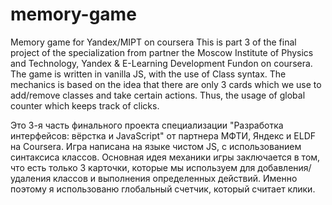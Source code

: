 # memory-game
Memory game for Yandex/MIPT on coursera
This is part 3 of the final project of the specialization from partner the Moscow Institute of Physics and Technology, Yandex & E-Learning Development Fundon on coursera.
The game is written in vanilla JS, with the use of Class syntax. The mechanics is based on the idea 
that there are only 3 cards which we use to add/remove classes and take certain actions. Thus, the usage of global counter 
which keeps track of clicks.

Это 3-я часть финального проекта специализации "Разработка интерфейсов: вёрстка и JavaScript" от партнера МФТИ, Яндекс и ELDF на Coursera.
Игра написана на языке чистом JS, с использованием синтаксиса классов. Основная идея механики игры заключается в том, что 
есть только 3 карточки, которые мы используем для добавления/удаления классов и выполнения определенных действий. 
Именно поэтому я использованю глобальный счетчик, который считает клики.
